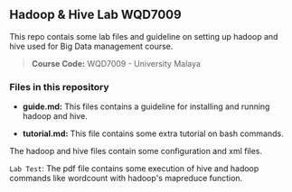 ## Hadoop & Hive Lab WQD7009

This repo contais some lab files and guideline on setting up hadoop and hive used for Big Data management course.

> **Course Code:** WQD7009 - University Malaya

### Files in this repository

- **guide.md:** This files contains a guideline for installing and running hadoop and hive.

- **tutorial.md:** This file contains some extra tutorial on bash commands.

The hadoop and hive files contain some configuration and xml files.

`Lab Test`: The pdf file contains some execution of hive and hadoop commands like wordcount with hadoop's mapreduce function.
